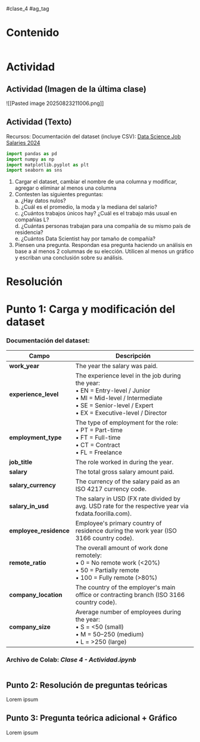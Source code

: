 #clase_4 #ag_tag

# Contenido
```table-of-contents
```

# Actividad
## Actividad (Imagen de la última clase)
![[Pasted image 20250823211006.png]]
## Actividad (Texto)

Recursos:
	Documentación del dataset (incluye CSV): [Data Science Job Salaries 2024](https://www.kaggle.com/datasets/abhinavshaw09/data-science-job-salaries-2024) 

```python
import pandas as pd
import numpy as np
import matplotlib.pyplot as plt
import seaborn as sns
```

1. Cargar el dataset, cambiar el nombre de una columna y modificar, agregar o eliminar al menos una columna
2. Contesten las siguientes preguntas:  
    a. ¿Hay datos nulos?  
    b. ¿Cuál es el promedio, la moda y la mediana del salario?  
    c. ¿Cuántos trabajos únicos hay? ¿Cuál es el trabajo más usual en compañías L?  
    d. ¿Cuántas personas trabajan para una compañía de su mismo país de residencia?  
    e. ¿Cuántos Data Scientist hay por tamaño de compañía?
3. Piensen una pregunta. Respondan esa pregunta haciendo un análisis en base a al menos 2 columnas de su elección. Utilicen al menos un gráfico y escriban una conclusión sobre su análisis.

# Resolución

# Punto 1: Carga y modificación del dataset

### Documentación del dataset:

| Campo              | Descripción                                                                                                                                                                             |
| ------------------ | --------------------------------------------------------------------------------------------------------------------------------------------------------------------------------------- |
| **work_year**          | The year the salary was paid.                                                                                                                                                           |
| **experience_level**   | The experience level in the job during the year:<br>• EN = Entry-level / Junior<br>• MI = Mid-level / Intermediate<br>• SE = Senior-level / Expert<br>• EX = Executive-level / Director |
| **employment_type**    | The type of employment for the role:<br>• PT = Part-time<br>• FT = Full-time<br>• CT = Contract<br>• FL = Freelance                                                                     |
| **job_title**          | The role worked in during the year.                                                                                                                                                     |
| **salary**             | The total gross salary amount paid.                                                                                                                                                     |
| **salary_currency**    | The currency of the salary paid as an ISO 4217 currency code.                                                                                                                           |
| **salary_in_usd**      | The salary in USD (FX rate divided by avg. USD rate for the respective year via fxdata.foorilla.com).                                                                                   |
| **employee_residence** | Employee's primary country of residence during the work year (ISO 3166 country code).                                                                                                   |
| **remote_ratio**       | The overall amount of work done remotely:<br>• 0 = No remote work (<20%)<br>• 50 = Partially remote<br>• 100 = Fully remote (>80%)                                                      |
| **company_location**   | The country of the employer's main office or contracting branch (ISO 3166 country code).                                                                                                |
| **company_size**       | Average number of employees during the year:<br>• S = <50 (small)<br>• M = 50–250 (medium)<br>• L = >250 (large)                                                                        |

### Archivo de Colab: *Clase 4 - Actividad.ipynb*
```python

```

## Punto 2: Resolución de preguntas teóricas
Lorem ipsum
## Punto 3: Pregunta teórica adicional + Gráfico
Lorem ipsum